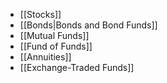 - [[Stocks]]
- [[Bonds|Bonds and Bond Funds]]
- [[Mutual Funds]]
- [[Fund of Funds]]
- [[Annuities]]
- [[Exchange-Traded Funds]]